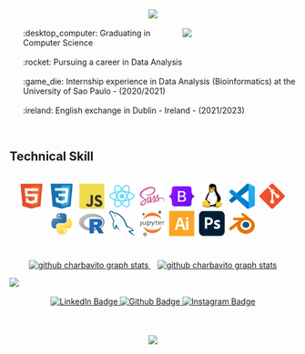 <!-- HEADER -->
<div align="center"><img src="https://capsule-render.vercel.app/api?type=waving&color=5ACDEB&height=80&section=header&text=Charles%20Barros&fontSize=60&fontColor=fff"/></div>

<!-- ABOUT -->
<div>
    <div id='gif'>
        <img align="right" src="https://media.giphy.com/media/BOOyywoZerTGp90YPN/giphy.gif" width="200"/>
    </div>
    <div align="left" >
        <ul type="none">
            <li>:desktop_computer: Graduating in Computer Science</li>
            <span>&nbsp</span>
            <li>:rocket: Pursuing a career in Data Analysis</li>
            <span>&nbsp</span>
            <li>:game_die: Internship experience in Data Analysis (Bioinformatics) at the University of Sao Paulo - (2020/2021)</li>
            <span>&nbsp</span>
            <li>:ireland: English exchange in Dublin - Ireland - (2021/2023)</li>
        </ul>
    </div>
</div>

</br>
<h2>Technical Skill</h2>

<!-- TECH ICONS -->
</br>

<div align="center">
    <img src="https://github.com/devicons/devicon/blob/master/icons/html5/html5-original.svg" title="html5" alt="html5 icon" width="45"/>&nbsp; 
    <img src="https://github.com/devicons/devicon/blob/master/icons/css3/css3-original.svg" title="css3" alt="css3 icon" width="45"/>&nbsp; 
    <img src='https://github.com/devicons/devicon/blob/master/icons/javascript/javascript-original.svg' title="javascript" alt="javascript icon" width="45"/>&nbsp; 
    <img src="https://github.com/devicons/devicon/blob/master/icons/react/react-original.svg" title="react" alt="react icon" width="45"/>&nbsp; 
    <img src="https://github.com/devicons/devicon/blob/master/icons/sass/sass-original.svg" title="sass" alt="sass icon" width="45"/>&nbsp; 
    <img src="https://github.com/devicons/devicon/blob/master/icons/bootstrap/bootstrap-original.svg" title="bootstrap" alt="bootstrap icon" width="45"/>&nbsp; 
    <img src="https://github.com/devicons/devicon/blob/master/icons/linux/linux-original.svg" title="tux" alt="linux icon" width="45"/>&nbsp; 
    <img src="https://github.com/devicons/devicon/blob/master/icons/vscode/vscode-original.svg" title="vscode" alt="vscode icon" width="45"/>&nbsp; 
    <img src="https://github.com/devicons/devicon/blob/master/icons/git/git-original.svg" title="git" alt="git icon" width="45"/>&nbsp; 
    <img src="https://github.com/devicons/devicon/blob/master/icons/python/python-original.svg" title="python" alt="python icon" width="45"/>&nbsp; 
    <img src="https://github.com/devicons/devicon/blob/master/icons/r/r-original.svg" title="r language" alt="r language icon" width="45"/>&nbsp; 
    <img src="https://github.com/devicons/devicon/blob/master/icons/mysql/mysql-original.svg" title="mysql" alt="mysql icon" width="45"/>&nbsp; 
    <img src="https://github.com/devicons/devicon/blob/master/icons/jupyter/jupyter-original-wordmark.svg" title="jupyter notebook" alt="jupyter notebook icon" width="45"/>&nbsp; 
    <img src="https://github.com/devicons/devicon/blob/master/icons/illustrator/illustrator-plain.svg" title="illustrator" alt="illustrator icon" width="45"/>&nbsp; 
    <img src="https://github.com/devicons/devicon/blob/master/icons/photoshop/photoshop-plain.svg" title="photoshop" alt="photoshop icon" width="45"/>&nbsp; 
    <img src="https://github.com/devicons/devicon/blob/master/icons/blender/blender-original.svg" title="blender" alt="blender icon" width="45"/>&nbsp; 
</div>

<h1></h1> <!-- SEPARATOR FINE LINE -->

 <!-- GITHUB STATS-->
<div align="center">
    <a href="https://git.io/streak-stats" target="_blank">
        <img src="http://github-readme-streak-stats.herokuapp.com?user=charbavito&theme=dark&background=0D1117&hide_border=true&fire=3E899F&ring=3E899F" alt="github charbavito graph stats"/>
    </a>&nbsp;&nbsp;
    <a href="https://github.com/anuraghazra/github-readme-stats" target="_blank">
        <img src="https://github-readme-stats.vercel.app/api/top-langs/?username=charbavito&layout=compact&theme=vision-friendly-dark&bg_color=0D1117&hide_border=true&title_color=fff&card_width=100px" alt="github charbavito graph stats"/>
    </a>
</div>

<!-- LINE GRAPH STATS -->
[![](https://activity-graph.herokuapp.com/graph?username=charbavito&bg_color=0D1117&line=3E899F&color=fff&radius=16&hide_border=true&point=fff&hide_title=true)](https://github.com/ashutosh00710/github-readme-activity-graph)

<!-- SOCIAL -->
<div align="center">
    <a href="https://www.linkedin.com/in/charles-barros/">
        <img src="https://img.shields.io/badge/LinkedIn-0077B5?style=for-the-badge&logo=linkedin&logoColor=white" alt="LinkedIn Badge"/>
    </a>
    <a href="https://github.com/charbavito">
        <img src="https://img.shields.io/badge/GitHub-100000?style=for-the-badge&logo=github&logoColor=white" alt="Github Badge"/>
    </a>
    <a href="https://www.instagram.com/charbavito">
        <img src="https://img.shields.io/badge/Instagram-E4405F?style=for-the-badge&logo=instagram&logoColor=white" alt="Instagram Badge"/>
    </a>
</div>

</br>

<div align='center'><img src="https://komarev.com/ghpvc/?username=charbavito&style=flat-square&color=blue" alt=""/></div>

</br>

<!-- FOOTER -->
<div align="center">
    <img src="https://capsule-render.vercel.app/api?type=waving&color=5ACDEB&height=80&section=footer&fontSize=40&fontColor=fff&text=Thanks"/>
</div>
